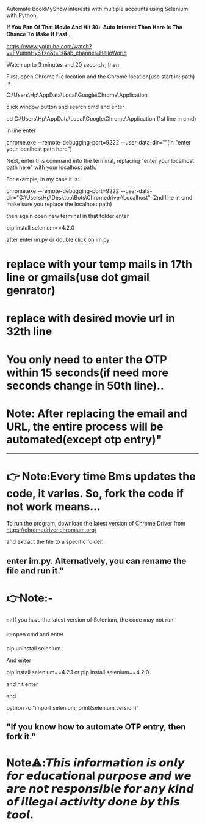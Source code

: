 Automate BookMyShow interests with multiple accounts using Selenium with Python.

𝐈𝐟 𝐘𝐨𝐮 𝐅𝐚𝐧 𝐎𝐟 𝐓𝐡𝐚𝐭 𝐌𝐨𝐯𝐢𝐞 𝐀𝐧𝐝 𝐇𝐢𝐭 𝟑𝟎+ 𝐀𝐮𝐭𝐨 𝐈𝐧𝐭𝐞𝐫𝐞𝐬𝐭 𝐓𝐡𝐞𝐧 𝐇𝐞𝐫𝐞 𝐈𝐬 𝐓𝐡𝐞 𝐂𝐡𝐚𝐧𝐜𝐞 𝐓𝐨 𝐌𝐚𝐤𝐞 𝐈𝐭 𝐅𝐚𝐬𝐭..

https://www.youtube.com/watch?v=FVumnHy5Tzo&t=1s&ab_channel=HelloWorld

Watch up to 3 minutes and 20 seconds, then 

First, open Chrome file location and the Chrome location(use start in: path) is

C:\Users\Hp\AppData\Local\Google\Chrome\Application

click window button and search cmd and enter

cd C:\Users\Hp\AppData\Local\Google\Chrome\Application (1st line in cmd)

in line enter

chrome.exe --remote-debugging-port=9222 --user-data-dir=""(in "enter your localhost path here")

Next, enter this command into the terminal, replacing "enter your localhost path here" with your localhost path:

For example, in my case it is:

chrome.exe --remote-debugging-port=9222 --user-data-dir="C:\Users\Hp\Desktop\Bots\Chromedriver\Localhost" (2nd line in cmd make sure you replace the localhost path)

then again open new terminal in that folder enter

pip install selenium==4.2.0

after enter im.py or double click on im.py

# replace with your temp mails in 17th line or gmails(use dot gmail genrator)

# replace with desired movie url in 32th line

# You only need to enter the OTP within 15 seconds(if need more seconds change in 50th line)..

# Note: After replacing the email and URL, the entire process will be automated(except otp entry)"

----------------------------------------------------------------------------------------------------

# 👉 Note:Every time Bms updates the code, it varies. So, fork the code if not work means...

To run the program, download the latest version of Chrome Driver from https://chromedriver.chromium.org/

and extract the file to a specific folder.

## enter im.py. Alternatively, you can rename the file and run it."

# 👉Note:-

👉If you have the latest version of Selenium, the code may not run

👉open cmd and enter 

pip uninstall selenium

And enter

pip install selenium==4.2.1 or pip install selenium==4.2.0

and hit enter

and

python -c "import selenium; print(selenium.version)"

## "If you know how to automate OTP entry, then fork it."

# Note⚠️:𝙏𝙝𝙞𝙨 𝙞𝙣𝙛𝙤𝙧𝙢𝙖𝙩𝙞𝙤𝙣 𝙞𝙨 𝙤𝙣𝙡𝙮 𝙛𝙤𝙧 𝙚𝙙𝙪𝙘𝙖𝙩𝙞𝙤𝙣al 𝙥𝙪𝙧𝙥𝙤𝙨𝙚 𝙖𝙣𝙙 𝙬𝙚 𝙖𝙧𝙚 𝙣𝙤𝙩 𝙧𝙚𝙨𝙥𝙤𝙣𝙨𝙞𝙗𝙡𝙚 𝙛𝙤𝙧 𝙖𝙣𝙮 𝙠𝙞𝙣𝙙 𝙤𝙛 𝙞𝙡𝙡𝙚𝙜𝙖𝙡 𝙖𝙘𝙩𝙞𝙫𝙞𝙩𝙮 𝙙𝙤𝙣𝙚 𝙗𝙮 𝙩𝙝𝙞𝙨 𝙩𝙤𝙤𝙡.
